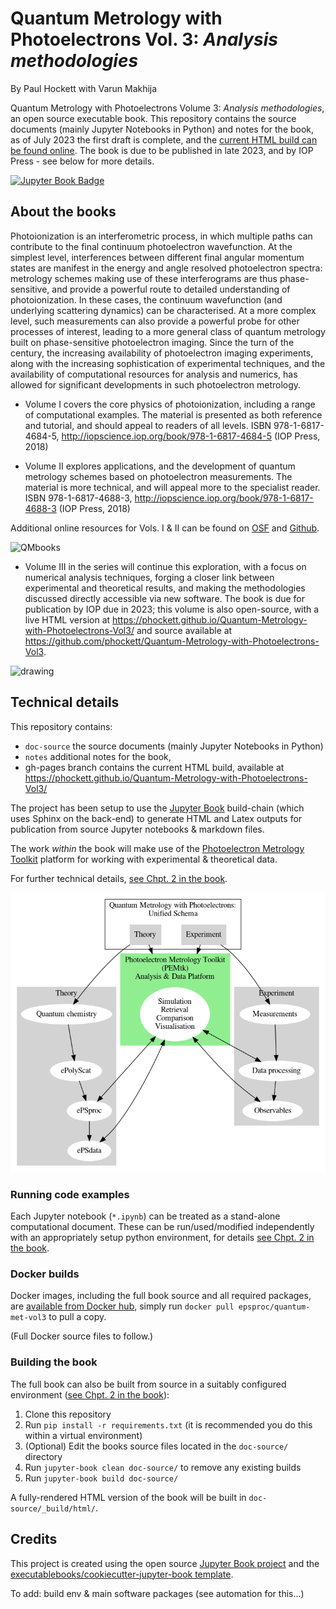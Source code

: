 # Quantum Metrology with Photoelectrons Vol. 3: *Analysis methodologies*

By Paul Hockett with Varun Makhija

Quantum Metrology with Photoelectrons Volume 3: *Analysis
methodologies*, an open source executable book. This repository contains the source documents (mainly Jupyter Notebooks in Python) and notes for the book, as of July 2023 the first draft is complete, and the [current HTML build can be found online](https://phockett.github.io/Quantum-Metrology-with-Photoelectrons-Vol3/). The book is due to be published in late 2023, and by IOP Press - see below for more details.

[![Jupyter Book Badge](https://jupyterbook.org/badge.svg)](https://phockett.github.io/Quantum-Metrology-with-Photoelectrons-Vol3/)


## About the books

Photoionization is an interferometric process, in which multiple paths can contribute to the final continuum photoelectron wavefunction. At the simplest level, interferences between different final angular momentum states are manifest in the energy and angle resolved photoelectron spectra: metrology schemes making use of these interferograms are thus phase-sensitive, and provide a powerful route to detailed understanding of photoionization. In these cases, the continuum wavefunction (and underlying scattering dynamics) can be characterised. At a more complex level, such measurements can also provide a powerful probe for other processes of interest, leading to a more general class of quantum metrology built on phase-sensitive photoelectron imaging.  Since the turn of the century, the increasing availability of photoelectron imaging experiments, along with the increasing sophistication of experimental techniques, and the availability of computational resources for analysis and numerics, has allowed for significant developments in such photoelectron metrology.

- Volume I covers the core physics of photoionization, including a range of computational examples. The material is presented as both reference and tutorial, and should appeal to readers of all levels. ISBN 978-1-6817-4684-5, http://iopscience.iop.org/book/978-1-6817-4684-5 (IOP Press, 2018)

- Volume II explores applications, and the development of quantum metrology schemes based on photoelectron measurements. The material is more technical, and will appeal more to the specialist reader. ISBN 978-1-6817-4688-3, http://iopscience.iop.org/book/978-1-6817-4688-3 (IOP Press, 2018)

Additional online resources for Vols. I & II can be found on [OSF](https://osf.io/q2v3g/wiki/home/) and [Github](https://github.com/phockett/Quantum-Metrology-with-Photoelectrons).

![QMbooks](http://femtolab.ca/wordpress/wp-content/uploads/2017/08/mock_covers_2vol_020318.png)

- Volume III in the series will continue this exploration, with a focus on numerical analysis techniques, forging a closer link between experimental and theoretical results, and making the methodologies discussed directly accessible via new software. The book is due for publication by IOP due in 2023; this volume is also open-source, with a live HTML version at https://phockett.github.io/Quantum-Metrology-with-Photoelectrons-Vol3/ and source available at https://github.com/phockett/Quantum-Metrology-with-Photoelectrons-Vol3.

<img src="https://github.com/phockett/Quantum-Metrology-with-Photoelectrons-Vol3/blob/postSubmissionUpdates/notes/cover_art/quantum_met_cover_mock_vol3_070823.png?raw=true" alt="drawing" width="400"/>

## Technical details

This repository contains:

- `doc-source` the source documents (mainly Jupyter Notebooks in Python)
- `notes` additional notes for the book, 
- gh-pages branch contains the current HTML build, available at https://phockett.github.io/Quantum-Metrology-with-Photoelectrons-Vol3/

The project has been setup to use the [Jupyter Book](https://jupyterbook.org/) build-chain (which uses Sphinx on the back-end) to generate HTML and Latex outputs for publication from source Jupyter notebooks & markdown files. 

The work *within* the book will make use of the [Photoelectron Metrology Toolkit](https://pemtk.readthedocs.io/en/latest/about.html) platform for working with experimental & theoretical data.

For further technical details, [see Chpt. 2 in the book](https://phockett.github.io/Quantum-Metrology-with-Photoelectrons-Vol3/part1/platform_intro_070723.html).

![Photoelectron metrology platform diagram](https://raw.githubusercontent.com/phockett/PEMtk/4eec9217203bfd1aee13bd8b64952dc1ac5fef89/docs/doc-source/figs/QM_unified_schema_wrapped_280820.gv.png)


### Running code examples

Each Jupyter notebook (`*.ipynb`) can be treated as a stand-alone computational document. These can be run/used/modified independently with an appropriately setup python environment, for details [see Chpt. 2 in the book](https://phockett.github.io/Quantum-Metrology-with-Photoelectrons-Vol3/part1/platform_intro_070723.html#installation-and-environment-set-up).

### Docker builds

Docker images, including the full book source and all required packages, are [available from Docker hub](https://hub.docker.com/r/epsproc/quantum-met-vol3), simply run `docker pull epsproc/quantum-met-vol3` to pull a copy.

(Full Docker source files to follow.)

### Building the book

The full book can also be built from source in a suitably configured environment ([see Chpt. 2 in the book](https://phockett.github.io/Quantum-Metrology-with-Photoelectrons-Vol3/part1/platform_intro_070723.html#installation-and-environment-set-up)):

1. Clone this repository
2. Run `pip install -r requirements.txt` (it is recommended you do this within a virtual environment)
3. (Optional) Edit the books source files located in the `doc-source/` directory
4. Run `jupyter-book clean doc-source/` to remove any existing builds
5. Run `jupyter-book build doc-source/`

A fully-rendered HTML version of the book will be built in `doc-source/_build/html/`.


## Credits

This project is created using the open source [Jupyter Book project](https://jupyterbook.org/) and the [executablebooks/cookiecutter-jupyter-book template](https://github.com/executablebooks/cookiecutter-jupyter-book).

To add: build env & main software packages (see automation for this...)
